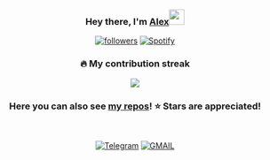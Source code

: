 <h3 align="center">Hey there, I'm <a href="https://github.com/Al6ex">Alex</a><img src="https://media.giphy.com/media/hvRJCLFzcasrR4ia7z/giphy.gif" width="28"> </h3>

<p align="center">
  <a href="https://github.com/Al6ex"><img alt="followers" title="Follow me on Github" src="https://img.shields.io/github/followers/Al6ex?color=236ad3&style=for-the-badge&logo=github&label=Follow"/></a>  
  <a href="https://open.spotify.com/user/pk9rgm4qbtri43yz3lv0azajl?si=3e9d79d6b74e4d1e" target="_blank"><img src="https://img.shields.io/badge/Spotify-%231ED760.svg?&style=for-the-badge&logo=spotify&logoColor=white" alt="Spotify"></a>
</p>

### <p text align="center">🔥 My contribution streak

<p align="center">
  <a href="https://github.com/Al6ex/github-readme-streak-stats">
    <img src="https://github-readme-streak-stats.herokuapp.com?user=Al6ex&theme=midnight-red"/>
  </a>
</p>

<h3 align="center">Here you can also see <a href="https://github.com/Al6ex?tab=repositories">my repos</a>! ⭐ Stars are appreciated!</h3>
<br>



<p align="center">
  <a href="https://t.me/Al06ex"><img alt="Telegram" title="Telegram" src="https://img.shields.io/badge/Telegram-2CA5E0?style=for-the-badge&logo=telegram&logoColor=white"/></a>
    <a href=mailto:ott.alexander.2006@gmail.com?><img alt="GMAIL" title="GMAIL" src="https://img.shields.io/badge/Gmail-D14836?style=for-the-badge&logo=gmail&logoColor=white"/></a>
</p>
   
